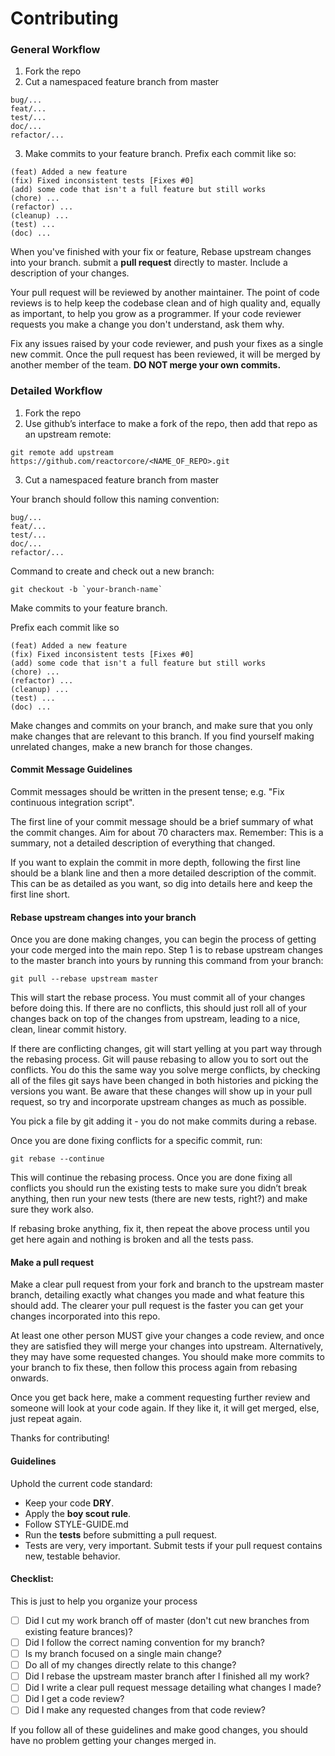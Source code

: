 
# Contributing

### General Workflow

1. Fork the repo
2. Cut a namespaced feature branch from master
```
bug/...
feat/...
test/...
doc/...
refactor/...
```
3. Make commits to your feature branch. Prefix each commit like so:
```
(feat) Added a new feature
(fix) Fixed inconsistent tests [Fixes #0]
(add) some code that isn't a full feature but still works
(chore) ...
(refactor) ...
(cleanup) ...
(test) ...
(doc) ...
```
When you've finished with your fix or feature, Rebase upstream changes into your branch. submit a **pull request** directly to master. Include a description of your changes.

Your pull request will be reviewed by another maintainer. The point of code reviews is to help keep the codebase clean and of high quality and, equally as important, to help you grow as a programmer. If your code reviewer requests you make a change you don't understand, ask them why.

Fix any issues raised by your code reviewer, and push your fixes as a single new commit.
Once the pull request has been reviewed, it will be merged by another member of the team. **DO NOT merge your own commits.**

### Detailed Workflow

1. Fork the repo
2. Use github’s interface to make a fork of the repo, then add that repo as an upstream remote:
```
git remote add upstream https://github.com/reactorcore/<NAME_OF_REPO>.git
```
3. Cut a namespaced feature branch from master

Your branch should follow this naming convention:
```
bug/...
feat/...
test/...
doc/...
refactor/...
```

Command to create and check out a new branch:
```
git checkout -b `your-branch-name`
```
Make commits to your feature branch.

Prefix each commit like so

```
(feat) Added a new feature
(fix) Fixed inconsistent tests [Fixes #0]
(add) some code that isn't a full feature but still works
(chore) ...
(refactor) ...
(cleanup) ...
(test) ...
(doc) ...
```
Make changes and commits on your branch, and make sure that you only make changes that are relevant to this branch. If you find yourself making unrelated changes, make a new branch for those changes.

#### Commit Message Guidelines

Commit messages should be written in the present tense; e.g. "Fix continuous integration script".

The first line of your commit message should be a brief summary of what the commit changes. Aim for about 70 characters max. Remember: This is a summary, not a detailed description of everything that changed.

If you want to explain the commit in more depth, following the first line should be a blank line and then a more detailed description of the commit. This can be as detailed as you want, so dig into details here and keep the first line short.

#### Rebase upstream changes into your branch

Once you are done making changes, you can begin the process of getting your code merged into the main repo. Step 1 is to rebase upstream changes to the master branch into yours by running this command from your branch:
```
git pull --rebase upstream master
```
This will start the rebase process. You must commit all of your changes before doing this. If there are no conflicts, this should just roll all of your changes back on top of the changes from upstream, leading to a nice, clean, linear commit history.

If there are conflicting changes, git will start yelling at you part way through the rebasing process. Git will pause rebasing to allow you to sort out the conflicts. You do this the same way you solve merge conflicts, by checking all of the files git says have been changed in both histories and picking the versions you want. Be aware that these changes will show up in your pull request, so try and incorporate upstream changes as much as possible.

You pick a file by git adding it - you do not make commits during a rebase.

Once you are done fixing conflicts for a specific commit, run:
```
git rebase --continue
```
This will continue the rebasing process. Once you are done fixing all conflicts you should run the existing tests to make sure you didn’t break anything, then run your new tests (there are new tests, right?) and make sure they work also.

If rebasing broke anything, fix it, then repeat the above process until you get here again and nothing is broken and all the tests pass.

#### Make a pull request

Make a clear pull request from your fork and branch to the upstream master branch, detailing exactly what changes you made and what feature this should add. The clearer your pull request is the faster you can get your changes incorporated into this repo.

At least one other person MUST give your changes a code review, and once they are satisfied they will merge your changes into upstream. Alternatively, they may have some requested changes. You should make more commits to your branch to fix these, then follow this process again from rebasing onwards.

Once you get back here, make a comment requesting further review and someone will look at your code again. If they like it, it will get merged, else, just repeat again.

Thanks for contributing!

#### Guidelines

Uphold the current code standard:
* Keep your code **DRY**.
* Apply the **boy scout rule**.
* Follow STYLE-GUIDE.md
* Run the **tests** before submitting a pull request.
* Tests are very, very important. Submit tests if your pull request contains new, testable behavior.

#### Checklist:

This is just to help you organize your process

- [ ] Did I cut my work branch off of master (don't cut new branches from existing feature brances)?
- [ ] Did I follow the correct naming convention for my branch?
- [ ] Is my branch focused on a single main change?
- [ ] Do all of my changes directly relate to this change?
- [ ] Did I rebase the upstream master branch after I finished all my work?
- [ ] Did I write a clear pull request message detailing what changes I made?
- [ ] Did I get a code review?
- [ ] Did I make any requested changes from that code review?

If you follow all of these guidelines and make good changes, you should have no problem getting your changes merged in.
